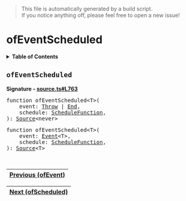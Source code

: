 > This file is automatically generated by a build script.<br>If you notice anything off, please feel free to open a new issue!

# ofEventScheduled

<details><summary><b>Table of Contents</b></summary>

1. [<code>ofEventScheduled</code>](#ofEventScheduled)</details>

## <a name="ofEventScheduled"></a><code>ofEventScheduled</code>

<b>Signature - [source.ts#L763](..\/..\/packages\/core\/src\/source.ts#L763)</b>

<pre>function ofEventScheduled&lt;T&gt;(<br>    event: <a href="../02-api-event/02-Throw.md#Throw-Interface">Throw</a> | <a href="../02-api-event/03-End.md#End-Interface">End</a>,<br>    schedule: <a href="../06-api-schedule-functions/00-ScheduleFunction.md#ScheduleFunction">ScheduleFunction</a>,<br>): <a href="00-Source.md#Source-Interface">Source</a>&lt;never&gt;</pre>

<pre>function ofEventScheduled&lt;T&gt;(<br>    event: <a href="../02-api-event/00-Event.md#Event">Event</a>&lt;T&gt;,<br>    schedule: <a href="../06-api-schedule-functions/00-ScheduleFunction.md#ScheduleFunction">ScheduleFunction</a>,<br>): <a href="00-Source.md#Source-Interface">Source</a>&lt;T&gt;</pre><br>

| [Previous \(ofEvent\)](29-ofEvent.md#readme) |
| --- |

<div align="right">

| [Next \(ofScheduled\)](31-ofScheduled.md#readme) |
| --- |
</div>
